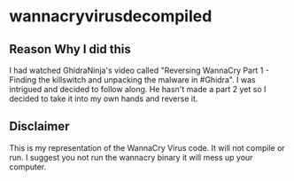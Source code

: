 # wannacryvirusdecompiled

## Reason Why I did this
I had watched GhidraNinja's video called "Reversing WannaCry Part 1 - Finding the killswitch and unpacking the malware in #Ghidra". I was intrigued and decided to follow along. He hasn't made a part 2 yet so I decided to take it into my own hands and reverse it. 


## Disclaimer
This is my representation of the WannaCry Virus code. It will not compile or run. I suggest you not run the wannacry binary it will mess up your computer.